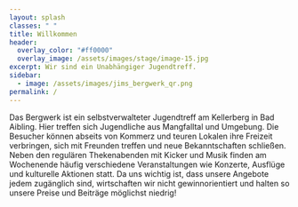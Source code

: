 ```yaml
---
layout: splash
classes: " "
title: Willkommen
header:
  overlay_color: "#ff0000"
  overlay_image: /assets/images/stage/image-15.jpg
excerpt: Wir sind ein Unabhängiger Jugendtreff.
sidebar:
  - image: /assets/images/jims_bergwerk_qr.png
permalink: /
---
```

Das Bergwerk ist ein selbstverwalteter Jugendtreff am Kellerberg in Bad Aibling. Hier treffen sich Jugendliche aus Mangfalltal und Umgebung. Die Besucher können abseits von Kommerz und teuren Lokalen ihre Freizeit verbringen, sich mit Freunden treffen und neue Bekanntschaften schließen. Neben den regulären Thekenabenden mit Kicker und Musik finden am Wochenende häufig verschiedene Veranstaltungen wie Konzerte, Ausflüge und kulturelle Aktionen statt. Da uns wichtig ist, dass unsere Angebote jedem zugänglich sind, wirtschaften wir nicht gewinnorientiert und halten so unsere Preise und Beiträge möglichst niedrig!